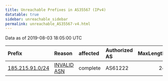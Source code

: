 ```yaml
---
title: Unreachable Prefixes in AS35567 (IPv4)
datatable: true
sidebar: unreachable_sidebar
permalink: unreachable_AS35567-v4.html
---
```


Data as of 2019-08-03 18:05:00 UTC


<div class="datatable-begin"></div>

| Prefix                                                   | Reason                                                                                                 | affected   | Authorized AS   |   MaxLength | Anchor                                         |   unreachable /24s |
|:---------------------------------------------------------|:-------------------------------------------------------------------------------------------------------|:-----------|:----------------|------------:|:-----------------------------------------------|-------------------:|
| [185.215.91.0/24](https://stat.ripe.net/185.215.91.0/24) | [INVALID ASN](https://rpki-validator.ripe.net/announcement-preview?asn=AS35567&prefix=185.215.91.0/24) | complete   | AS61222         |          24 | [RIPE](unreachable_RIPE_NCC_RPKI_Root-v4.html) |                  1 |

<div class="datatable-end"></div>